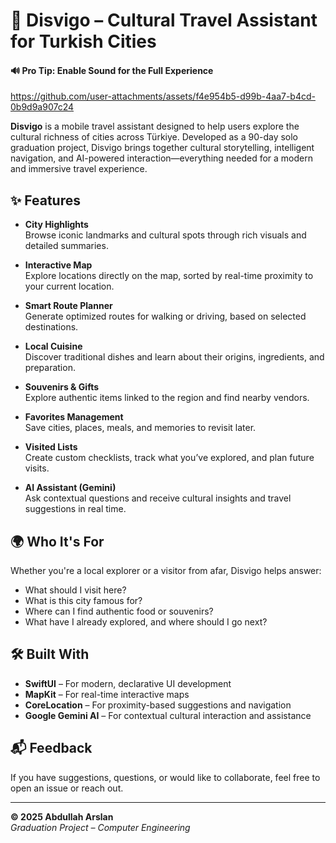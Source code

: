 # 📱 Disvigo – Cultural Travel Assistant for Turkish Cities

#### 🔊 Pro Tip: Enable Sound for the Full Experience


https://github.com/user-attachments/assets/f4e954b5-d99b-4aa7-b4cd-0b9d9a907c24



**Disvigo** is a mobile travel assistant designed to help users explore the cultural richness of cities across Türkiye. Developed as a 90-day solo graduation project, Disvigo brings together cultural storytelling, intelligent navigation, and AI-powered interaction—everything needed for a modern and immersive travel experience.

## ✨ Features

- **City Highlights**  
  Browse iconic landmarks and cultural spots through rich visuals and detailed summaries.

- **Interactive Map**  
  Explore locations directly on the map, sorted by real-time proximity to your current location.

- **Smart Route Planner**  
  Generate optimized routes for walking or driving, based on selected destinations.

- **Local Cuisine**  
  Discover traditional dishes and learn about their origins, ingredients, and preparation.

- **Souvenirs & Gifts**  
  Explore authentic items linked to the region and find nearby vendors.

- **Favorites Management**  
  Save cities, places, meals, and memories to revisit later.

- **Visited Lists**  
  Create custom checklists, track what you’ve explored, and plan future visits.

- **AI Assistant (Gemini)**  
  Ask contextual questions and receive cultural insights and travel suggestions in real time.

## 🌍 Who It's For

Whether you're a local explorer or a visitor from afar, Disvigo helps answer:

- What should I visit here?
- What is this city famous for?
- Where can I find authentic food or souvenirs?
- What have I already explored, and where should I go next?

## 🛠️ Built With

- **SwiftUI** – For modern, declarative UI development
- **MapKit** – For real-time interactive maps
- **CoreLocation** – For proximity-based suggestions and navigation
- **Google Gemini AI** – For contextual cultural interaction and assistance


## 📬 Feedback

If you have suggestions, questions, or would like to collaborate, feel free to open an issue or reach out.

---

**© 2025 Abdullah Arslan**  
*Graduation Project – Computer Engineering*
